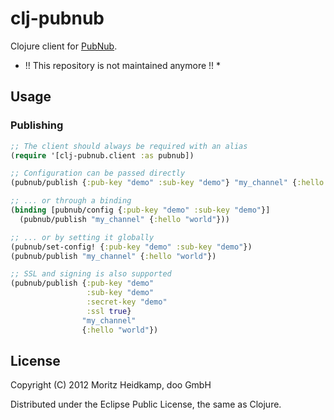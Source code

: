# clj-pubnub

Clojure client for [PubNub](http://www.pubnub.com/).

* !! This repository is not maintained anymore !! *

## Usage


### Publishing

```clojure
;; The client should always be required with an alias
(require '[clj-pubnub.client :as pubnub])

;; Configuration can be passed directly
(pubnub/publish {:pub-key "demo" :sub-key "demo"} "my_channel" {:hello "world"})

;; ... or through a binding
(binding [pubnub/config {:pub-key "demo" :sub-key "demo"}]
  (pubnub/publish "my_channel" {:hello "world"}))

;; ... or by setting it globally
(pubnub/set-config! {:pub-key "demo" :sub-key "demo"})
(pubnub/publish "my_channel" {:hello "world"})

;; SSL and signing is also supported
(pubnub/publish {:pub-key "demo"
                 :sub-key "demo"
                 :secret-key "demo"
                 :ssl true}
                "my_channel"
                {:hello "world"})
```

## License

Copyright (C) 2012 Moritz Heidkamp, doo GmbH

Distributed under the Eclipse Public License, the same as Clojure.
